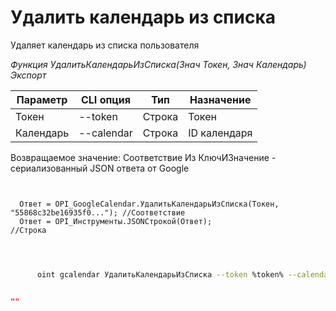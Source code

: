 ﻿---
sidebar_position: 4
---

# Удалить календарь из списка
 Удаляет календарь из списка пользователя


*Функция УдалитьКалендарьИзСписка(Знач Токен, Знач Календарь) Экспорт*

  | Параметр | CLI опция | Тип | Назначение |
  |-|-|-|-|
  | Токен | --token | Строка | Токен |
  | Календарь | --calendar | Строка | ID календаря |

  
  Возвращаемое значение:   Соответствие Из КлючИЗначение - сериализованный JSON ответа от Google

```bsl title="Пример кода"
	
  
  Ответ = OPI_GoogleCalendar.УдалитьКалендарьИзСписка(Токен, "55868c32be16935f0..."); //Соответствие
  Ответ = OPI_Инструменты.JSONСтрокой(Ответ);                                         //Строка
  
	
```

```sh title="Пример команды CLI"
    
      oint gcalendar УдалитьКалендарьИзСписка --token %token% --calendar %calendar%


```


```json title="Результат"

""

```
